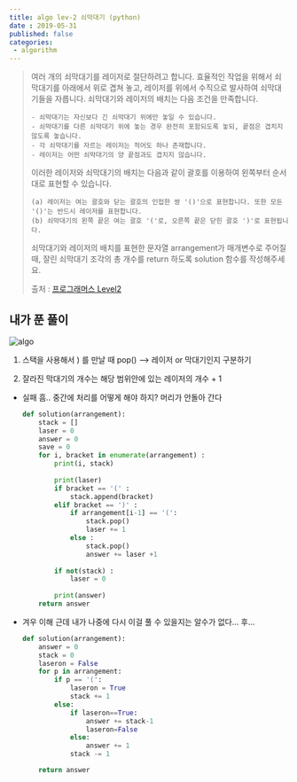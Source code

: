 ```yaml
---
title: algo lev-2 쇠막대기 (python)
date : 2019-05-31
published: false
categories:
 - algorithm
---
```




> 여러 개의 쇠막대기를 레이저로 절단하려고 합니다. 효율적인 작업을 위해서 쇠막대기를 아래에서 위로 겹쳐 놓고, 레이저를 위에서 수직으로 발사하여 쇠막대기들을 자릅니다. 쇠막대기와 레이저의 배치는 다음 조건을 만족합니다.
>
> ```
> - 쇠막대기는 자신보다 긴 쇠막대기 위에만 놓일 수 있습니다.
> - 쇠막대기를 다른 쇠막대기 위에 놓는 경우 완전히 포함되도록 놓되, 끝점은 겹치지 않도록 놓습니다.
> - 각 쇠막대기를 자르는 레이저는 적어도 하나 존재합니다.
> - 레이저는 어떤 쇠막대기의 양 끝점과도 겹치지 않습니다.
> ```
> 
>
> 이러한 레이저와 쇠막대기의 배치는 다음과 같이 괄호를 이용하여 왼쪽부터 순서대로 표현할 수 있습니다.
>
> ```
> (a) 레이저는 여는 괄호와 닫는 괄호의 인접한 쌍 '()'으로 표현합니다. 또한 모든 '()'는 반드시 레이저를 표현합니다.
> (b) 쇠막대기의 왼쪽 끝은 여는 괄호 '('로, 오른쪽 끝은 닫힌 괄호 ')'로 표현됩니다.
> ```
>
> 쇠막대기와 레이저의 배치를 표현한 문자열 arrangement가 매개변수로 주어질 때, 잘린 쇠막대기 조각의 총 개수를 return 하도록 solution 함수를 작성해주세요.
>
> 
>
> 출처 : [프로그래머스 Level2](https://programmers.co.kr/learn/challenges?tab=all_challenges)





## 내가 푼 풀이



![algo]({{site.url}}{{site.baseurl}}/assets/images/algo.png)



1)  스택을 사용해서 ) 를 만날 때 pop()   -->  레이저 or 막대기인지 구분하기

2) 잘라진 막대기의 개수는 해당 범위안에 있는 레이저의 개수 + 1





- 실패 흠.. 중간에 처리를 어떻게 해야 하지? 머리가 안돌아 간다

  ```python
  def solution(arrangement):
      stack = []
      laser = 0
      answer = 0
      save = 0
      for i, bracket in enumerate(arrangement) :
          print(i, stack)
          
          print(laser)
          if bracket == '(' :
              stack.append(bracket)
          elif bracket == ')' :
              if arrangement[i-1] == '(':
                  stack.pop()
                  laser += 1
              else :
                  stack.pop()
                  answer += laser +1
                  
          if not(stack) :
              laser = 0
          
          print(answer)
      return answer
  ```





- 겨우 이해 근데 내가 나중에 다시 이걸 풀 수 있을지는 알수가 없다... 후...

  ```python
  def solution(arrangement):
      answer = 0
      stack = 0
      laseron = False
      for p in arrangement:
          if p == '(':
              laseron = True
              stack += 1
          else:
              if laseron==True:
                  answer += stack-1
                  laseron=False
              else:
                  answer += 1
              stack -= 1
  
      return answer
  ```

  